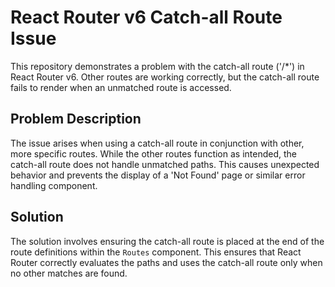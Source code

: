 # React Router v6 Catch-all Route Issue

This repository demonstrates a problem with the catch-all route ('/*') in React Router v6.  Other routes are working correctly, but the catch-all route fails to render when an unmatched route is accessed.

## Problem Description

The issue arises when using a catch-all route in conjunction with other, more specific routes. While the other routes function as intended, the catch-all route does not handle unmatched paths.  This causes unexpected behavior and prevents the display of a 'Not Found' page or similar error handling component.

## Solution

The solution involves ensuring the catch-all route is placed at the end of the route definitions within the `Routes` component. This ensures that React Router correctly evaluates the paths and uses the catch-all route only when no other matches are found.